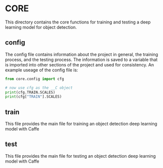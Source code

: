 # CORE

This directory contains the core functions for training and testing a deep learning model for object detection.


## config

The config file contains information about the project in general, the training process, and the testing process. The information is saved to a variable that is imported into other sections of the project and used for consistency. An example useage of the config file is:

```python
from core.config import cfg

# now use cfg as the __C object
print(cfg.TRAIN.SCALES)
print(cfg["TRAIN"].SCALES)
```

## train

This file provides the main file for training an object detection deep learning model with Caffe

## test

This file provides the main file for testing an object detection deep learning model with Caffe

